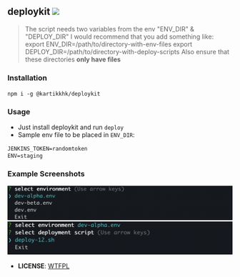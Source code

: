 ## deploykit ![](https://img.shields.io/badge/deploy-deploykit-blue)

<blockquote>
The script needs two variables from the env "ENV_DIR" & "DEPLOY_DIR"
I would recommend that you add something like:
export ENV_DIR=/path/to/directory-with-env-files
export DEPLOY_DIR=/path/to/directory-with-deploy-scripts
Also ensure that these directories <b>only have files</b>
</blockquote>

### Installation

`npm i -g @kartikkhk/deploykit`

### Usage

- Just install deploykit and run `deploy`
- Sample env file to be placed in `ENV_DIR`:

```
JENKINS_TOKEN=randomtoken
ENV=staging
```

### Example Screenshots

![example1](./assets/example1.png) <br/>
![example2](./assets/example2.png)

- **LICENSE**: [WTFPL](http://www.wtfpl.net/)
